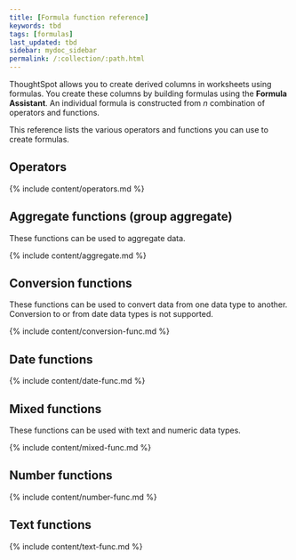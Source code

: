 ```yaml
---
title: [Formula function reference]
keywords: tbd
tags: [formulas]
last_updated: tbd
sidebar: mydoc_sidebar
permalink: /:collection/:path.html
---
```

ThoughtSpot allows you to create derived columns in worksheets using formulas.
You create these columns by building formulas using the **Formula Assistant**.
An individual formula is constructed from _n_ combination of operators and
functions.

This reference lists the various operators and functions you can use to create
formulas.

## Operators

{% include content/operators.md %}

## Aggregate functions (group aggregate)

These functions can be used to aggregate data.

{% include content/aggregate.md %}

## Conversion functions

These functions can be used to convert data from one data type to another. Conversion to or from date data types is not supported.

{% include content/conversion-func.md %}

## Date functions

{% include content/date-func.md %}

## Mixed functions

These functions can be used with text and numeric data types.

{% include content/mixed-func.md %}


## Number functions

{% include content/number-func.md %}


## Text functions

{% include content/text-func.md %}
